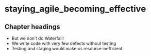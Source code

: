 # staying_agile_becoming_effective

## Chapter headings
 - But we don't do Waterfall!
 - We write code with very few defects without testing
 - Testing and staging would make us resource inefficient
